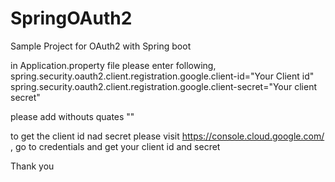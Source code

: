# SpringOAuth2
Sample Project for OAuth2 with Spring boot


in Application.property file please enter following,
spring.security.oauth2.client.registration.google.client-id="Your Client id"
spring.security.oauth2.client.registration.google.client-secret="Your client secret"

please add withouts quates ""

to get the client id nad secret please visit https://console.cloud.google.com/ , go to credentials and get your client id and secret

Thank you
